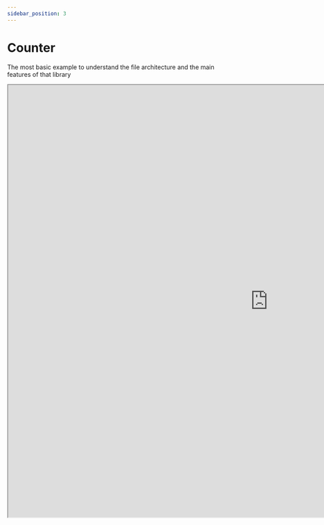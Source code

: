 ```yaml
---
sidebar_position: 3
---
```


# Counter

The most basic example to understand the file architecture and the main features of that library

<iframe  width="1200" height="1000" src="https://codesandbox.io/p/sandbox/strange-surf-rz5cjj?embed=1" allowfullscreen></iframe>